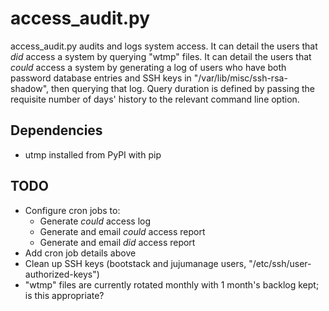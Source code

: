 # access_audit.py

access_audit.py audits and logs system access.  It can detail the users that
*did* access a system by querying "wtmp" files.  It can detail the users that
*could* access a system by generating a log of users who have both password
database entries and SSH keys in "/var/lib/misc/ssh-rsa-shadow", then querying
that log.  Query duration is defined by passing the requisite number of days'
history to the relevant command line option.


## Dependencies

* utmp installed from PyPI with pip


## TODO

* Configure cron jobs to:
    + Generate *could* access log
    + Generate and email *could* access report
    + Generate and email *did* access report
* Add cron job details above
* Clean up SSH keys (bootstack and jujumanage users,
  "/etc/ssh/user-authorized-keys")
* "wtmp" files are currently rotated monthly with 1 month's backlog kept; is
  this appropriate?
